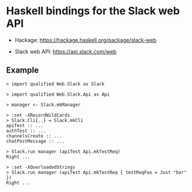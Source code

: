 # Haskell bindings for the Slack web API

- Hackage: <https://hackage.haskell.org/package/slack-web>

- Slack web API: <https://api.slack.com/web>

## Example

```
> import qualified Web.Slack as Slack
```

```
> import qualified Web.Slack.Api as Api
```

```
> manager <- Slack.mkManager
```

```
> :set -XRecordWildCards
> Slack.Cli{..} = Slack.mkCli
apiTest :: ...
authTest :: ...
channelsCreate :: ...
chatPostMessage :: ...
```

```
> Slack.run manager (apiTest Api.mkTestReq)
Right ...
```

```
> :set -XOverloadedStrings
> Slack.run manager (apiTest Api.mkTestReq { testReqFoo = Just "bar" })
Right ...
```
